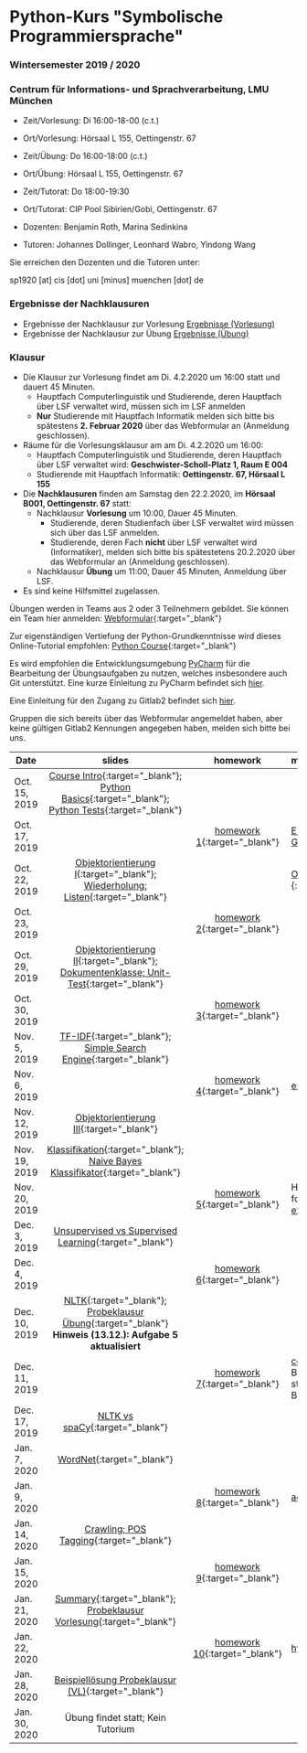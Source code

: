 # Python-Kurs "Symbolische Programmiersprache"
### Wintersemester 2019 / 2020
### Centrum für Informations- und Sprachverarbeitung, LMU München

 - Zeit/Vorlesung: Di 16:00-18-00 (c.t.)
 - Ort/Vorlesung: Hörsaal L 155, Oettingenstr. 67

 - Zeit/Übung: Do 16:00-18:00 (c.t.) 
 - Ort/Übung: Hörsaal L 155, Oettingenstr. 67
 - Zeit/Tutorat: Do 18:00-19:30 
 - Ort/Tutorat: CIP Pool Sibirien/Gobi, Oettingenstr. 67

 - Dozenten: Benjamin Roth, Marina Sedinkina
 - Tutoren: Johannes Dollinger, Leonhard Wabro, Yindong Wang
 
 Sie erreichen den Dozenten und die Tutoren unter:

sp1920 [at] cis [dot] uni [minus] muenchen [dot] de


### Ergebnisse der Nachklausuren
- Ergebnisse der Nachklausur zur Vorlesung [Ergebnisse (Vorlesung)](nachklausur_ergebnisse_vorlesung.md)
- Ergebnisse der Nachklausur zur Übung [Ergebnisse (Übung)](nachklausur_ergebnisse_uebung.md)

### Klausur
 - Die Klausur zur Vorlesung findet am Di. 4.2.2020 um 16:00 statt und dauert 45 Minuten.
   - Hauptfach Computerlinguistik und Studierende, deren Hauptfach über LSF verwaltet wird, müssen sich im LSF anmelden
   - **Nur** Studierende mit Hauptfach Informatik melden sich bitte bis spätestens **2. Februar 2020** über das Webformular an (Anmeldung geschlossen).
 - Räume für die Vorlesungsklausur am am Di. 4.2.2020 um 16:00:
   - Hauptfach Computerlinguistik und Studierende, deren Hauptfach über LSF verwaltet wird: **Geschwister-Scholl-Platz 1, Raum E 004**
   - Studierende mit Hauptfach Informatik: **Oettingenstr. 67, Hörsaal L 155**
 - Die **Nachklausuren** finden am Samstag den 22.2.2020, im **Hörsaal B001, Oettingenstr. 67** statt:
   - Nachklausur **Vorlesung** um 10:00, Dauer 45 Minuten.
     - Studierende, deren Studienfach über LSF verwaltet wird müssen sich über das LSF anmelden.
     - Studierende, deren Fach **nicht** über LSF verwaltet wird (Informatiker), melden sich bitte bis spätestetens 20.2.2020 über das Webformular an (Anmeldung geschlossen).
   - Nachklausur **Übung** um 11:00, Dauer 45 Minuten, Anmeldung über LSF.
 - Es sind keine Hilfsmittel zugelassen.

Übungen werden in Teams aus 2 oder 3 Teilnehmern gebildet. Sie können ein Team hier anmelden: [Webformular](https://docs.google.com/forms/d/e/1FAIpQLScgSt9Wjyd5-KBKZPa3vBRvHsvNrSNZ5tJ5ZojK2XStb7YT2Q/viewform){:target="_blank"}

Zur eigenständigen Vertiefung der Python-Grundkenntnisse wird dieses Online-Tutorial empfohlen: [Python Course](https://www.python-course.eu/python3_course.php){:target="_blank"}

Es wird empfohlen die Entwicklungsumgebung [PyCharm](https://www.jetbrains.com/pycharm/) für die Bearbeitung der Übungsaufgaben zu nutzen, welches insbesondere auch Git unterstützt. Eine kurze Einleitung zu PyCharm befindet sich [hier](pycharm.pdf).

Eine Einleitung für den Zugang zu Gitlab2 befindet sich [hier](https://www.rz.ifi.lmu.de/infos/gitlab_de.html).

Gruppen die sich bereits über das Webformular angemeldet haben, aber keine gültigen Gitlab2 Kennungen angegeben haben, melden sich bitte bei uns. 

| Date | slides | homework | materials |
|-----------------------------|:--------------------------------:|:------:|:-------------------------------------------------------------------|
| Oct. 15, 2019 | [Course Intro](01_intro.pdf){:target="_blank"}; [Python Basics](01_python_recap.pdf){:target="_blank"}; [Python Tests](01_unit_testing.pdf){:target="_blank"} | |  |
| Oct. 17, 2019 |  | [homework 1](hw01_python_basics.pdf){:target="_blank"}|  [Einführung in Git](git_intro_1.pdf){:target="_blank"}; [Generalübung](sp-gü1017.zip){:target="_blank"} |
| Oct. 22, 2019 |  [Objektorientierung I](objektorientierungI.pdf){:target="_blank"}; [Wiederholung: Listen](wiederholung-listen.pdf){:target="_blank"} | | [Objektorientierung (Skript)](oop_script.pdf){:target="_blank"} |
| Oct. 23, 2019 |  | [homework 2](hw02_oop.pdf){:target="_blank"}|  | 
| Oct. 29, 2019 | [Objektorientierung II](03_objects_modules.pdf){:target="_blank"}; [Dokumentenklasse; Unit-Test](03_documents_unittest.pdf){:target="_blank"} |  |  
| Oct. 30, 2019 | | [homework 3](hw03_documents.pdf){:target="_blank"}| | 
| Nov. 5, 2019 | [TF-IDF](04_tf_idf.pdf){:target="_blank"}; [Simple Search Engine](04_search_engine.pdf){:target="_blank"} |  |  
| Nov. 6, 2019| | [homework 4](hw04_text_search.pdf){:target="_blank"}| [enron.tgz](enron.tgz){:target="_blank"} |
| Nov. 12, 2019 | [Objektorientierung III](objektorientierungIII.pdf){:target="_blank"} |  |  |
| Nov. 19, 2019 | [Klassifikation](maschinelles_lernen_intro.pdf){:target="_blank"}; [Naive Bayes Klassifikator](06_naive_bayes.pdf){:target="_blank"} |  |  |
| Nov. 20, 2019| | [homework 5](hw05_naive_bayes.pdf){:target="_blank"}| Hinweis: Für Aufgabe 1 können Sie den folgenden Programcode verwenden: [ex1_snippet.txt](ex1_snippet.txt) |
| Dec. 3, 2019 | [Unsupervised vs Supervised Learning](Unsupervised.pdf){:target="_blank"} |  |  |
| Dec. 4, 2019 | | [homework 6](hw06_knn.pdf){:target="_blank"}| | 
| Dec. 10, 2019 | [NLTK](nltk.pdf){:target="_blank"}; [Probeklausur Übung](probe_klausur_ue.pdf){:target="_blank"} **Hinweis (13.12.): Aufgabe 5 aktualisiert**|  |  |
| Dec. 11, 2019 | | [homework 7](hw07_kmeans.pdf){:target="_blank"}|[courses.txt](courses.txt){:target="_blank"} Hinweis: Bei vector_mean fehlt ein pass statement, damit der unittest auch ohne Bearbeitung des Codes durchläuft |
| Dec. 17, 2019 | [NLTK vs spaCy](nltk-spacy.pdf){:target="_blank"} |  |  |
| Jan. 7, 2020 | [WordNet](wordnet_spacy.pdf){:target="_blank"} |  |  |
| Jan. 9, 2020 | | [homework 8](hw08_nltk.pdf){:target="_blank"} | [ada_lovelace.txt](ada_lovelace.txt){:target="_blank"} |
| Jan. 14, 2020 | [Crawling; POS Tagging](crawling_pos.pdf){:target="_blank"} |  |  |
| Jan. 15, 2020 | | [homework 9](hw09_wordnet.pdf){:target="_blank"} | |
| Jan. 21, 2020 | [Summary](zusammenfassung.pdf){:target="_blank"}; [Probeklausur Vorlesung](probe_klausur_vl.pdf){:target="_blank"} |  |  |
| Jan. 22, 2020 | | [homework 10](hw10_crawling.pdf){:target="_blank"} | [hydrogenics_report.txt](hydrogenics_report.txt){:target="_blank"} |
| Jan. 28, 2020 |  [Beispiellösung Probeklausur (VL)](probe_klausur_vl_beispiel.pdf){:target="_blank"} |  | |
| Jan. 30, 2020 | Übung findet statt; Kein Tutorium | | |
